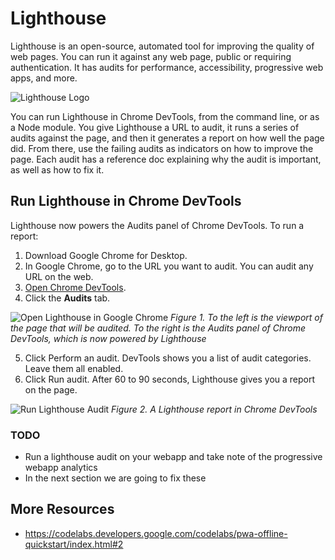 # Lighthouse

Lighthouse is an open-source, automated tool for improving the quality of web pages. You can run it against any web page, public or requiring authentication. It has audits for performance, accessibility, progressive web apps, and more.

![Lighthouse Logo](https://developers.google.com/web/progressive-web-apps/images/pwa-lighthouse.png)

You can run Lighthouse in Chrome DevTools, from the command line, or as a Node module. You give Lighthouse a URL to audit, it runs a series of audits against the page, and then it generates a report on how well the page did. From there, use the failing audits as indicators on how to improve the page. Each audit has a reference doc explaining why the audit is important, as well as how to fix it.

## Run Lighthouse in Chrome DevTools
Lighthouse now powers the Audits panel of Chrome DevTools. To run a report:

1. Download Google Chrome for Desktop.
2. In Google Chrome, go to the URL you want to audit. You can audit any URL on the web.
3. [Open Chrome DevTools](https://developers.google.com/web/tools/chrome-devtools/#open).
4. Click the **Audits** tab.

![Open Lighthouse in Google Chrome](https://developers.google.com/web/tools/lighthouse/images/audits.png)
*Figure 1. To the left is the viewport of the page that will be audited. To the right is the Audits panel of Chrome DevTools, which is now powered by Lighthouse*

5. Click Perform an audit. DevTools shows you a list of audit categories. Leave them all enabled.
6. Click Run audit. After 60 to 90 seconds, Lighthouse gives you a report on the page.

![Run Lighthouse Audit](https://developers.google.com/web/tools/lighthouse/images/cdt-report.png)
*Figure 2. A Lighthouse report in Chrome DevTools*

### TODO
* Run a lighthouse audit on your webapp and take note of the progressive webapp analytics
* In the next section we are going to fix these

## More Resources
* https://codelabs.developers.google.com/codelabs/pwa-offline-quickstart/index.html#2